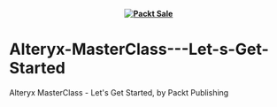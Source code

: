 
<b><p align='center'>[![Packt Sale](https://static.packt-cdn.com/assets/images/packt+events/Improve_UX.png)](https://packt.link/algotradingpython)</p></b> 




# Alteryx-MasterClass---Let-s-Get-Started
Alteryx MasterClass - Let's Get Started, by Packt Publishing
